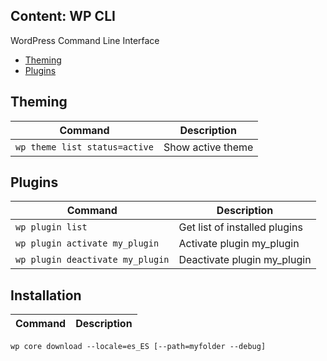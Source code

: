 ## Content: WP CLI
WordPress Command Line Interface

- [Theming](#theming)
- [Plugins](#plugins)

## Theming
Command | Description
--- | --- 
`wp theme list status=active` | Show active theme

## Plugins
Command | Description
--- | --- 
`wp plugin list` | Get list of installed plugins
`wp plugin activate my_plugin` | Activate plugin my_plugin
`wp plugin deactivate my_plugin` | Deactivate plugin my_plugin

## Installation
Command | Description
--- | --- 
`wp core download --locale=es_ES [--path=myfolder --debug]`
<!--stackedit_data:
eyJoaXN0b3J5IjpbLTE3NzQ0NDQ5ODMsMTU4MTI3NzUwNV19
-->